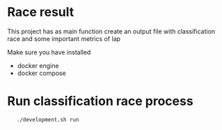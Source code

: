 # Race result
 This project has as main function create an output file with classification race and
 some important metrics of lap

Make sure you have installed
 - docker engine
 - docker compose

# Run  classification race process
 ```
    ./development.sh run
 ```